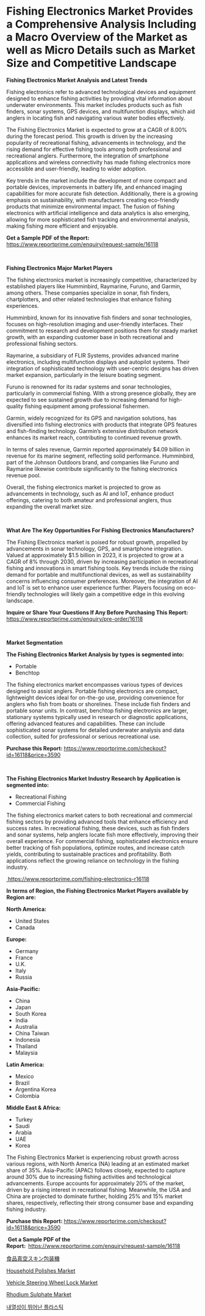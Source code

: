 <p><h1>Fishing Electronics Market Provides a Comprehensive Analysis Including a Macro Overview of the Market as well as Micro Details such as Market Size and Competitive Landscape</h1></p><p><strong>Fishing Electronics Market Analysis and Latest Trends</strong></p>
<p><p>Fishing electronics refer to advanced technological devices and equipment designed to enhance fishing activities by providing vital information about underwater environments. This market includes products such as fish finders, sonar systems, GPS devices, and multifunction displays, which aid anglers in locating fish and navigating various water bodies effectively.</p><p>The Fishing Electronics Market is expected to grow at a CAGR of 8.00% during the forecast period. This growth is driven by the increasing popularity of recreational fishing, advancements in technology, and the rising demand for effective fishing tools among both professional and recreational anglers. Furthermore, the integration of smartphone applications and wireless connectivity has made fishing electronics more accessible and user-friendly, leading to wider adoption.</p><p>Key trends in the market include the development of more compact and portable devices, improvements in battery life, and enhanced imaging capabilities for more accurate fish detection. Additionally, there is a growing emphasis on sustainability, with manufacturers creating eco-friendly products that minimize environmental impact. The fusion of fishing electronics with artificial intelligence and data analytics is also emerging, allowing for more sophisticated fish tracking and environmental analysis, making fishing more efficient and enjoyable.</p></p>
<p><strong>Get a Sample PDF of the Report:&nbsp;</strong> <a href="https://www.reportprime.com/enquiry/request-sample/16118">https://www.reportprime.com/enquiry/request-sample/16118</a></p>
<p>&nbsp;</p>
<p><strong>Fishing Electronics Major Market Players</strong></p>
<p><p>The fishing electronics market is increasingly competitive, characterized by established players like Humminbird, Raymarine, Furuno, and Garmin, among others. These companies specialize in sonar, fish finders, chartplotters, and other related technologies that enhance fishing experiences.</p><p>Humminbird, known for its innovative fish finders and sonar technologies, focuses on high-resolution imaging and user-friendly interfaces. Their commitment to research and development positions them for steady market growth, with an expanding customer base in both recreational and professional fishing sectors.</p><p>Raymarine, a subsidiary of FLIR Systems, provides advanced marine electronics, including multifunction displays and autopilot systems. Their integration of sophisticated technology with user-centric designs has driven market expansion, particularly in the leisure boating segment. </p><p>Furuno is renowned for its radar systems and sonar technologies, particularly in commercial fishing. With a strong presence globally, they are expected to see sustained growth due to increasing demand for high-quality fishing equipment among professional fishermen.</p><p>Garmin, widely recognized for its GPS and navigation solutions, has diversified into fishing electronics with products that integrate GPS features and fish-finding technology. Garmin’s extensive distribution network enhances its market reach, contributing to continued revenue growth.</p><p>In terms of sales revenue, Garmin reported approximately $4.09 billion in revenue for its marine segment, reflecting solid performance. Humminbird, part of the Johnson Outdoors brand, and companies like Furuno and Raymarine likewise contribute significantly to the fishing electronics revenue pool.</p><p>Overall, the fishing electronics market is projected to grow as advancements in technology, such as AI and IoT, enhance product offerings, catering to both amateur and professional anglers, thus expanding the overall market size.</p></p>
<p>&nbsp;</p>
<p><strong>What Are The Key Opportunities For Fishing Electronics Manufacturers?</strong></p>
<p><p>The Fishing Electronics market is poised for robust growth, propelled by advancements in sonar technology, GPS, and smartphone integration. Valued at approximately $1.5 billion in 2023, it is projected to grow at a CAGR of 8% through 2030, driven by increasing participation in recreational fishing and innovations in smart fishing tools. Key trends include the rising demand for portable and multifunctional devices, as well as sustainability concerns influencing consumer preferences. Moreover, the integration of AI and IoT is set to enhance user experience further. Players focusing on eco-friendly technologies will likely gain a competitive edge in this evolving landscape.</p></p>
<p><strong>Inquire or Share Your Questions If Any Before Purchasing This Report:</strong> <a href="https://www.reportprime.com/enquiry/pre-order/16118">https://www.reportprime.com/enquiry/pre-order/16118</a></p>
<p>&nbsp;</p>
<p><strong>Market Segmentation</strong></p>
<p><strong>The Fishing Electronics Market Analysis by types is segmented into:</strong></p>
<p><ul><li>Portable</li><li>Benchtop</li></ul></p>
<p><p>The fishing electronics market encompasses various types of devices designed to assist anglers. Portable fishing electronics are compact, lightweight devices ideal for on-the-go use, providing convenience for anglers who fish from boats or shorelines. These include fish finders and portable sonar units. In contrast, benchtop fishing electronics are larger, stationary systems typically used in research or diagnostic applications, offering advanced features and capabilities. These can include sophisticated sonar systems for detailed underwater analysis and data collection, suited for professional or serious recreational use.</p></p>
<p><strong>Purchase this Report:&nbsp;</strong><a href="https://www.reportprime.com/checkout?id=16118&price=3590">https://www.reportprime.com/checkout?id=16118&price=3590</a></p>
<p>&nbsp;</p>
<p><strong>The Fishing Electronics Market Industry Research by Application is segmented into:</strong></p>
<p><ul><li>Recreational Fishing</li><li>Commercial Fishing</li></ul></p>
<p><p>The fishing electronics market caters to both recreational and commercial fishing sectors by providing advanced tools that enhance efficiency and success rates. In recreational fishing, these devices, such as fish finders and sonar systems, help anglers locate fish more effectively, improving their overall experience. For commercial fishing, sophisticated electronics ensure better tracking of fish populations, optimize routes, and increase catch yields, contributing to sustainable practices and profitability. Both applications reflect the growing reliance on technology in the fishing industry.</p></p>
<p><a href="https://www.reportprime.com/fishing-electronics-r16118">&nbsp;https://www.reportprime.com/fishing-electronics-r16118</a></p>
<p><strong>In terms of Region, the Fishing Electronics Market Players available by Region are:</strong></p>
<p>
    <p> <strong> North America: </strong>
        <ul>
            <li>United States</li>
            <li>Canada</li>
        </ul>
        </p> 
    <p> <strong> Europe: </strong>
        <ul>
            <li>Germany</li>
            <li>France</li>
            <li>U.K.</li>
            <li>Italy</li>
            <li>Russia</li>
        </ul>
        </p> 
    <p> <strong> Asia-Pacific: </strong>
        <ul>
            <li>China</li>
            <li>Japan</li>
            <li>South Korea</li>
            <li>India</li>
            <li>Australia</li>
            <li>China Taiwan</li>
            <li>Indonesia</li>
            <li>Thailand</li>
            <li>Malaysia</li>
        </ul>
        </p> 
    <p> <strong> Latin America: </strong>
        <ul>
            <li>Mexico</li>
            <li>Brazil</li>
            <li>Argentina Korea</li>
            <li>Colombia</li>
        </ul>
        </p> 
    <p> <strong> Middle East & Africa: </strong>
        <ul>
            <li>Turkey</li>
            <li>Saudi</li>
            <li>Arabia</li>
            <li>UAE</li>
            <li>Korea</li>
        </ul>
    </p>
    </p>
<p><p>The Fishing Electronics Market is experiencing robust growth across various regions, with North America (NA) leading at an estimated market share of 35%. Asia-Pacific (APAC) follows closely, expected to capture around 30% due to increasing fishing activities and technological advancements. Europe accounts for approximately 20% of the market, driven by a rising interest in recreational fishing. Meanwhile, the USA and China are projected to dominate further, holding 25% and 15% market shares, respectively, reflecting their strong consumer base and expanding fishing industry.</p></p>
<p><strong>Purchase this Report: </strong><a href="https://www.reportprime.com/checkout?id=16118&price=3590">https://www.reportprime.com/checkout?id=16118&price=3590</a></p>
<p>&nbsp;<strong>Get a Sample PDF of the Report:&nbsp;&nbsp;</strong><a href="https://www.reportprime.com/enquiry/request-sample/16118">https://www.reportprime.com/enquiry/request-sample/16118</a></p>
<p><strong></strong></p>
<p><p><a href="https://medium.com/@billyarton5656871/food-vacuum-skin-packaging-machine-47ea688cc0be?postPublishedType=initial">食品真空スキン包装機</a></p><p><a href="https://www.linkedin.com/pulse/comprehensive-analysis-global-household-polishes-market-abgbe?trackingId=ONBMF%2B%2BhR3my0cKTsI5swQ%3D%3D">Household Polishes Market</a></p><p><a href="https://issuu.com/reportprime-2/docs/vehicle-steering-wheel-lock-market-_d5e68def3e3266">Vehicle Steering Wheel Lock Market</a></p><p><a href="https://medium.com/@kimberly.nolan7564/the-comprehensive-rhodium-sulphate-market-research-report-is-essential-for-understanding-current-93bc0c6ea5aa?postPublishedType=initial">Rhodium Sulphate Market</a></p><p><a href="https://medium.com/@feliciasummers98/%EC%84%B8%EA%B3%84-high-temperature-resistant-plastics-market-%EC%9D%80-2024%EC%97%90%EC%84%9C-2031%EB%A1%9C-%EC%97%B0%ED%8F%89%EA%B7%A0-%EC%A6%9D%EA%B0%80%EC%9C%A8%EC%9D%84-%EB%B3%B4%EC%9D%BC-%EA%B2%83%EC%9C%BC%EB%A1%9C-%EC%98%88%EC%83%81%EB%90%A9%EB%8B%88%EB%8B%A4-5344059ad5cd">내열성이 뛰어난 플라스틱</a></p></p>